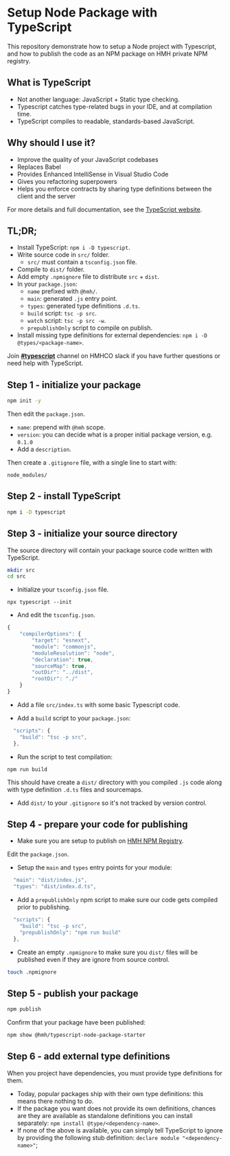 # Setup Node Package with TypeScript

This repository demonstrate how to setup a Node project with Typescript, and how to publish the code as an NPM package on HMH private NPM registry.

## What is TypeScript

-   Not another language: JavaScript + Static type checking.
-   Typescript catches type-related bugs in your IDE, and at compilation time.
-   TypeScript compiles to readable, standards-based JavaScript.

## Why should I use it?

-   Improve the quality of your JavaScript codebases
-   Replaces Babel
-   Provides Enhanced IntelliSense in Visual Studio Code
-   Gives you refactoring superpowers
-   Helps you enforce contracts by sharing type definitions between the client and the server

For more details and full documentation, see the [TypeScript website](https://www.typescriptlang.org/).

## TL;DR;

-   Install TypeScript: `npm i -D typescript`.
-   Write source code in `src/` folder.
    -   `src/` must contain a `tsconfig.json` file.
-   Compile to `dist/` folder.
-   Add empty `.npmignore` file to distribute `src` + `dist`.
-   In your `package.json`:
    -   `name` prefixed with `@hmh/`.
    -   `main`: generated `.js` entry point.
    -   `types`: generated type definitions `.d.ts`.
    -   `build` script: `tsc -p src`.
    -   `watch` script: `tsc -p src -w`.
    -   `prepublishOnly` script to compile on publish.
-   Install missing type definitions for external dependencies: `npm i -D @types/<package-name>`.

Join **[#typescript](https://hmhco.slack.com/messages/CHG9T3Q8P)** channel on HMHCO slack if you have further questions or need help with TypeScript.


## Step 1 - initialize your package

```bash
npm init -y
```

Then edit the `package.json`.

-   `name`: prepend with `@hmh` scope.
-   `version`: you can decide what is a proper initial package version, e.g. `0.1.0`
-   Add a `description`.

Then create a `.gitignore` file, with a single line to start with:

```
node_modules/
```

## Step 2 - install TypeScript

```bash
npm i -D typescript
```

## Step 3 - initialize your source directory

The source directory will contain your package source code written with TypeScript.

```bash
mkdir src
cd src
```

-   Initialize your `tsconfig.json` file.

```
npx typescript --init
```

-   And edit the `tsconfig.json`.

```javascript
{
    "compilerOptions": {
        "target": "esnext",
        "module": "commonjs",
        "moduleResolution": "node",
        "declaration": true,
        "sourceMap": true,
        "outDir": "../dist",
        "rootDir": "./"
    }
}
```

-   Add a file `src/index.ts` with some basic Typescript code.

-   Add a `build` script to your `package.json`:

```javascript
  "scripts": {
    "build": "tsc -p src",
  },
```

-   Run the script to test compilation:

```
npm run build
```

This should have create a `dist/` directory with you compiled `.js` code along with type definition `.d.ts` files and sourcemaps.

-   Add `dist/` to your `.gitignore` so it's not tracked by version control.

## Step 4 - prepare your code for publishing

-   Make sure you are setup to publish on [HMH NPM Registry](https://github.com/hmhco/uie-wg/blob/master/arb/npm-registry.md).

Edit the `package.json`.

-   Setup the `main` and `types` entry points for your module:

```javascript
  "main": "dist/index.js",
  "types": "dist/index.d.ts",
```

-   Add a `prepublishOnly` npm script to make sure our code gets compiled prior to publishing.

```javascript
  "scripts": {
    "build": "tsc -p src",
    "prepublishOnly": "npm run build"
  },
```

-   Create an empty `.npmignore` to make sure you `dist/` files will be published even if they are ignore from source control.

```bash
touch .npmignore
```

## Step 5 - publish your package

```bash
npm publish
```

Confirm that your package have been published:

```bash
npm show @hmh/typescript-node-package-starter
```

## Step 6 - add external type definitions

When you project have dependencies, you must provide type definitions for them.

* Today, popular packages ship with their own type definitions: this means there nothing to do.
* If the package you want does not provide its own definitions, chances are they are available as standalone definitions you can install separately: `npm install @type/<dependency-name>`.
* If none of the above is available, you can simply tell TypeScript to ignore by providing the following stub definition: `declare module "<dependency-name>"`;
